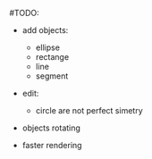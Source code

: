 #TODO:

- add objects:
  - ellipse
  - rectange
  - line
  - segment

- edit:
  - circle are not perfect simetry

- objects rotating

- faster rendering
